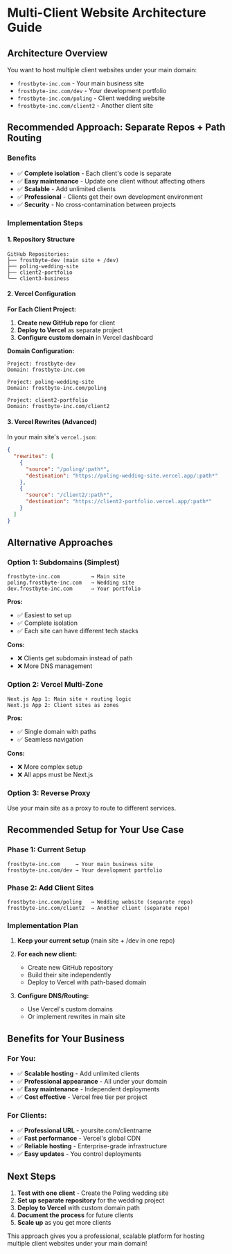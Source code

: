 # Multi-Client Website Architecture Guide

## Architecture Overview

You want to host multiple client websites under your main domain:

- `frostbyte-inc.com` - Your main business site
- `frostbyte-inc.com/dev` - Your development portfolio
- `frostbyte-inc.com/poling` - Client wedding website
- `frostbyte-inc.com/client2` - Another client site

## Recommended Approach: Separate Repos + Path Routing

### Benefits

- ✅ **Complete isolation** - Each client's code is separate
- ✅ **Easy maintenance** - Update one client without affecting others
- ✅ **Scalable** - Add unlimited clients
- ✅ **Professional** - Clients get their own development environment
- ✅ **Security** - No cross-contamination between projects

### Implementation Steps

#### 1. Repository Structure

```
GitHub Repositories:
├── frostbyte-dev (main site + /dev)
├── poling-wedding-site
├── client2-portfolio
└── client3-business
```

#### 2. Vercel Configuration

**For Each Client Project:**

1. **Create new GitHub repo** for client
2. **Deploy to Vercel** as separate project
3. **Configure custom domain** in Vercel dashboard

**Domain Configuration:**

```
Project: frostbyte-dev
Domain: frostbyte-inc.com

Project: poling-wedding-site
Domain: frostbyte-inc.com/poling

Project: client2-portfolio
Domain: frostbyte-inc.com/client2
```

#### 3. Vercel Rewrites (Advanced)

In your main site's `vercel.json`:

```json
{
  "rewrites": [
    {
      "source": "/poling/:path*",
      "destination": "https://poling-wedding-site.vercel.app/:path*"
    },
    {
      "source": "/client2/:path*",
      "destination": "https://client2-portfolio.vercel.app/:path*"
    }
  ]
}
```

## Alternative Approaches

### Option 1: Subdomains (Simplest)

```
frostbyte-inc.com          → Main site
poling.frostbyte-inc.com   → Wedding site
dev.frostbyte-inc.com      → Your portfolio
```

**Pros:**

- ✅ Easiest to set up
- ✅ Complete isolation
- ✅ Each site can have different tech stacks

**Cons:**

- ❌ Clients get subdomain instead of path
- ❌ More DNS management

### Option 2: Vercel Multi-Zone

```
Next.js App 1: Main site + routing logic
Next.js App 2: Client sites as zones
```

**Pros:**

- ✅ Single domain with paths
- ✅ Seamless navigation

**Cons:**

- ❌ More complex setup
- ❌ All apps must be Next.js

### Option 3: Reverse Proxy

Use your main site as a proxy to route to different services.

## Recommended Setup for Your Use Case

### Phase 1: Current Setup

```
frostbyte-inc.com     → Your main business site
frostbyte-inc.com/dev → Your development portfolio
```

### Phase 2: Add Client Sites

```
frostbyte-inc.com/poling   → Wedding website (separate repo)
frostbyte-inc.com/client2  → Another client (separate repo)
```

### Implementation Plan

1. **Keep your current setup** (main site + /dev in one repo)

2. **For each new client:**

   - Create new GitHub repository
   - Build their site independently
   - Deploy to Vercel with path-based domain

3. **Configure DNS/Routing:**
   - Use Vercel's custom domains
   - Or implement rewrites in main site

## Benefits for Your Business

### For You:

- ✅ **Scalable hosting** - Add unlimited clients
- ✅ **Professional appearance** - All under your domain
- ✅ **Easy maintenance** - Independent deployments
- ✅ **Cost effective** - Vercel free tier per project

### For Clients:

- ✅ **Professional URL** - yoursite.com/clientname
- ✅ **Fast performance** - Vercel's global CDN
- ✅ **Reliable hosting** - Enterprise-grade infrastructure
- ✅ **Easy updates** - You control deployments

## Next Steps

1. **Test with one client** - Create the Poling wedding site
2. **Set up separate repository** for the wedding project
3. **Deploy to Vercel** with custom domain path
4. **Document the process** for future clients
5. **Scale up** as you get more clients

This approach gives you a professional, scalable platform for hosting multiple client websites under your main domain!
